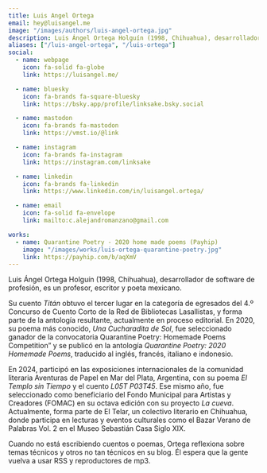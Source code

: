 ```yaml
---
title: Luis Angel Ortega
email: hey@luisangel.me
image: "/images/authors/luis-angel-ortega.jpg"
description: Luis Ángel Ortega Holguín (1998, Chihuahua), desarrollador de software de profesión, es un profesor, escritor y poeta mexicano.
aliases: ["/luis-angel-ortega", "/luis-ortega"]
social:
  - name: webpage
    icon: fa-solid fa-globe
    link: https://luisangel.me/

  - name: bluesky
    icon: fa-brands fa-square-bluesky
    link: https://bsky.app/profile/linksake.bsky.social

  - name: mastodon
    icon: fa-brands fa-mastodon
    link: https://vmst.io/@link

  - name: instagram
    icon: fa-brands fa-instagram
    link: https://instagram.com/linksake

  - name: linkedin
    icon: fa-brands fa-linkedin
    link: https://www.linkedin.com/in/luisangel.ortega/

  - name: email
    icon: fa-solid fa-envelope
    link: mailto:c.alejandromanzano@gmail.com

works:
  - name: Quarantine Poetry - 2020 home made poems (Payhip)
    image: "/images/works/luis-ortega-quarantine-poetry.jpg"
    link: https://payhip.com/b/aqXmV
---
```


Luis Ángel Ortega Holguín (1998, Chihuahua), desarrollador de software de profesión, es un profesor, escritor y poeta mexicano.

Su cuento *Titán* obtuvo el tercer lugar en la categoría de egresados del 4.º Concurso de Cuento Corto de la Red de Bibliotecas Lasallistas, y forma parte de la antología resultante, actualmente en proceso editorial. En 2020, su poema más conocido, *Una Cucharadita de Sol*, fue seleccionado ganador de la convocatoria Quarantine Poetry: Homemade Poems Competition” y se publicó en la antología *Quarantine Poetry: 2020 Homemade Poems*, traducido al inglés, francés, italiano e indonesio.

En 2024, participó en las exposiciones internacionales de la comunidad literaria Aventuras de Papel en Mar del Plata, Argentina, con su poema *El Templo sin Tiempo* y el cuento *L05T P03T45*. Ese mismo año, fue seleccionado como beneficiario del Fondo Municipal para Artistas y Creadores (FOMAC) en su octava edición con su proyecto *La cueva*. Actualmente, forma parte de El Telar, un colectivo literario en Chihuahua, donde participa en lecturas y eventos culturales como el Bazar Verano de Palabras Vol. 2 en el Museo Sebastián Casa Siglo XIX.

Cuando no está escribiendo cuentos o poemas, Ortega reflexiona sobre temas técnicos y otros no tan técnicos en su blog. Él espera que la gente vuelva a usar RSS y reproductores de mp3.
